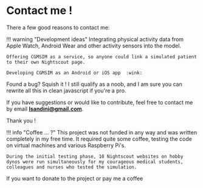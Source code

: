 # Contact me !

There a few good reasons to contact me:

!!! warning "Development ideas"
    Integrating physical activity data from Apple Watch, Android Wear and other activity sensors into the model.

    Offering CGMSIM as a service, so anyone could link a simulated patient to their own Nightscout page.

    Developing CGMSIM as an Android or iOS app  :wink:

Found a bug? Squish it ! I still qualify as a noob, and I am sure you can rewrite all this in clean javascript if you're a pro.

If you have suggestions or would like to contribute, feel free to contact me by email **<lsandini@gmail.com>**.

Thank you !

!!! info "Coffee ... ?"
    This project was not funded in any way and was written completely in my free time. It required quite some coffee, testing the code on virtual machines and various Raspberry Pi's. 
    
    During the initial testing phase, 10 Nightscout websites on hobby dynos were run simultaneously for my courageous medical students, colleagues and nurses who tested the simulation.

If you want to donate to the project or pay me a coffee